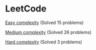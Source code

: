 # LeetCode

[Easy complexity](Easy/) (Solved 15 problems)

[Medium complexity](Medium/) (Solved 26 problems)

[Hard complexity](Hard/) (Solved 3 problems)
